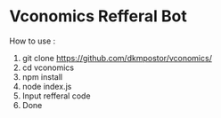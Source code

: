 # Vconomics Refferal Bot

How to use :

1. git clone https://github.com/dkmpostor/vconomics/
2. cd vconomics
3. npm install
4. node index.js
5. Input refferal code
6. Done
